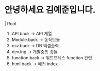 # 안녕하세요 김예준입니다.

| Root
 1. API.back -> API 계열
 2. Module.back -> 동작모듈
 3. csv.back -> DB 엑셀출력 
 4. dev.ing -> 개발중인 것들
 5. function.back -> 워드프레스 function 관련
 6. html.back -> 예전 index
